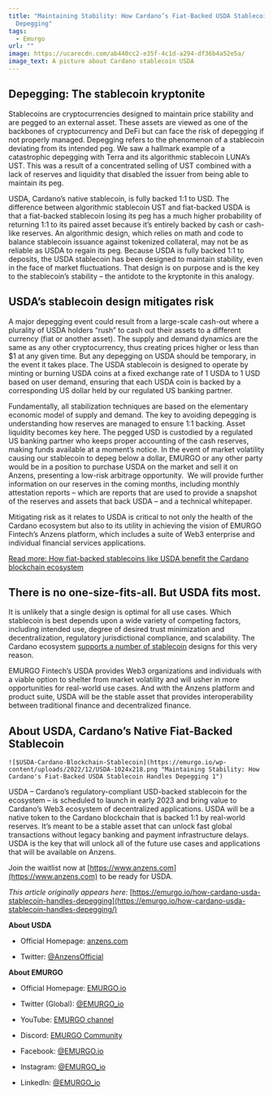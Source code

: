 ```yaml
---
title: "Maintaining Stability: How Cardano’s Fiat-Backed USDA Stablecoin Handles
  Depegging"
tags:
  - Emurgo
url: ""
image: https://ucarecdn.com/ab440cc2-e35f-4c1d-a294-df36b4a52e5a/
image_text: A picture about Cardano stablecoin USDA
---
```


## **Depegging: The stablecoin kryptonite**

Stablecoins are cryptocurrencies designed to maintain price stability and are pegged to an external asset. These assets are viewed as one of the backbones of cryptocurrency and DeFi but can face the risk of depegging if not properly managed. Depegging refers to the phenomenon of a stablecoin deviating from its intended peg. We saw a hallmark example of a catastrophic depegging with Terra and its algorithmic stablecoin LUNA’s UST. This was a result of a concentrated selling of UST combined with a lack of reserves and liquidity that disabled the issuer from being able to maintain its peg. 

USDA, Cardano’s native stablecoin, is fully backed 1:1 to USD. The difference between algorithmic stablecoin UST and fiat-backed USDA is that a fiat-backed stablecoin losing its peg has a much higher probability of returning 1:1 to its paired asset because it’s entirely backed by cash or cash-like reserves. An algorithmic design, which relies on math and code to balance stablecoin issuance against tokenized collateral, may not be as reliable as USDA to regain its peg. Because USDA is fully backed 1:1 to deposits, the USDA stablecoin has been designed to maintain stability, even in the face of market fluctuations. That design is on purpose and is the key to the stablecoin’s stability – the antidote to the kryptonite in this analogy. 

## **USDA’s stablecoin design mitigates risk**

A major depegging event could result from a large-scale cash-out where a plurality of USDA holders “rush” to cash out their assets to a different currency (fiat or another asset). The supply and demand dynamics are the same as any other cryptocurrency, thus creating prices higher or less than $1 at any given time. But any depegging on USDA should be temporary, in the event it takes place. The USDA stablecoin is designed to operate by minting or burning USDA coins at a fixed exchange rate of 1 USDA to 1 USD based on user demand, ensuring that each USDA coin is backed by a corresponding US dollar held by our regulated US banking partner.

Fundamentally, all stabilization techniques are based on the elementary economic model of supply and demand. The key to avoiding depegging is understanding how reserves are managed to ensure 1:1 backing. Asset liquidity becomes key here. The pegged USD is custodied by a regulated US banking partner who keeps proper accounting of the cash reserves, making funds available at a moment’s notice. In the event of market volatility causing our stablecoin to depeg below a dollar, EMURGO or any other party would be in a position to purchase USDA on the market and sell it on Anzens, presenting a low-risk arbitrage opportunity.  We will provide further information on our reserves in the coming months, including monthly attestation reports – which are reports that are used to provide a snapshot of the reserves and assets that back USDA – and a technical whitepaper. 

Mitigating risk as it relates to USDA is critical to not only the health of the Cardano ecosystem but also to its utility in achieving the vision of EMURGO Fintech’s Anzens platform, which includes a suite of Web3 enterprise and individual financial services applications. 

[Read more: How fiat-backed stablecoins like USDA benefit the Cardano blockchain ecosystem](https://emurgo.io/how-fiat-backed-and-algorithmic-stablecoins-like-usda-and-djed-benefit-cardano/)

## **There is no one-size-fits-all. But USDA fits most.**

It is unlikely that a single design is optimal for all use cases. Which stablecoin is best depends upon a wide variety of competing factors, including intended use, degree of desired trust minimization and decentralization, regulatory jurisdictional compliance, and scalability. The Cardano ecosystem [supports a number of stablecoin](https://emurgo.io/how-fiat-backed-and-algorithmic-stablecoins-like-usda-and-djed-benefit-cardano/) designs for this very reason.

EMURGO Fintech’s USDA provides Web3 organizations and individuals with a viable option to shelter from market volatility and will usher in more opportunities for real-world use cases. And with the Anzens platform and product suite, USDA will be the stable asset that provides interoperability between traditional finance and decentralized finance.

## **About USDA, Cardano’s Native Fiat-Backed Stablecoin**

`![$USDA-Cardano-Blockchain-Stablecoin](https://emurgo.io/wp-content/uploads/2022/12/USDA-1024x218.png "Maintaining Stability: How Cardano's Fiat-Backed USDA Stablecoin Handles Depegging 1")`

USDA – Cardano’s regulatory-compliant USD-backed stablecoin for the ecosystem – is scheduled to launch in early 2023 and bring value to Cardano’s Web3 ecosystem of decentralized applications. USDA will be a native token to the Cardano blockchain that is backed 1:1 by real-world reserves. It’s meant to be a stable asset that can unlock fast global transactions without legacy banking and payment infrastructure delays. USDA is the key that will unlock all of the future use cases and applications that will be available on Anzens.

Join the waitlist now at [https://www.anzens.com](https://www.anzens.com) to be ready for USDA.

_This article originally appears here:_ [https://emurgo.io/how-cardano-usda-stablecoin-handles-depegging](https://emurgo.io/how-cardano-usda-stablecoin-handles-depegging/)

**About USDA**

*   Official Homepage: [anzens.com](//anzens.com)
    
*   Twitter: [@AnzensOfficial](http://twitter.com/anzensofficial)
    

**About EMURGO**

*   Official Homepage: [EMURGO.io](//EMURGO.io)
    
*   Twitter (Global): [@EMURGO\_io](https://twitter.com/emurgo_io)
    
*   YouTube: [EMURGO channel](https://www.youtube.com/channel/UCgFQ0hHuPO1QDcyP6t9KZTQ)
    
*   Discord: [EMURGO Community](https://discord.com/invite/AWEp2SG437)
    
*   Facebook: [@](https://www.facebook.com/emurgo.io/)[EMURGO.io](//EMURGO.io)
    
*   Instagram: [@EMURGO\_io](https://www.instagram.com/emurgo_io/)
    
*   LinkedIn: [@EMURGO\_io](https://www.linkedin.com/company/emurgo_io/)
